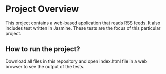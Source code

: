 # Project Overview

This project contains a web-based application that reads RSS feeds. It also includes
test written in Jasmine. These tests are the focus of this particular project.


## How to run the project?

Download all files in this repository and open index.html file in a web browser to see
the output of the tests.
